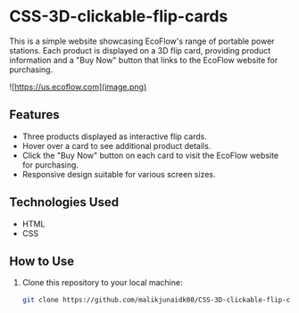 # CSS-3D-clickable-flip-cards

This is a simple website showcasing EcoFlow's range of portable power stations. Each product is displayed on a 3D flip card, providing product information and a "Buy Now" button that links to the EcoFlow website for purchasing.

![https://us.ecoflow.com](image.png)

## Features

- Three products displayed as interactive flip cards.
- Hover over a card to see additional product details.
- Click the "Buy Now" button on each card to visit the EcoFlow website for purchasing.
- Responsive design suitable for various screen sizes.

## Technologies Used

- HTML
- CSS

## How to Use

1. Clone this repository to your local machine:

   ```bash
   git clone https://github.com/malikjunaidk00/CSS-3D-clickable-flip-cards.git
